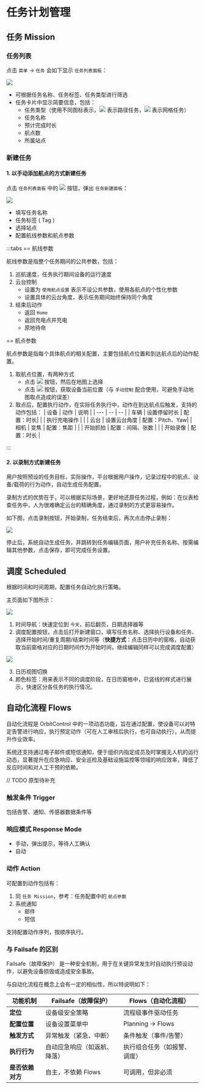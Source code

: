 # 任务计划管理

## 任务 Mission

### 任务列表

点击 `菜单` -> `任务` 会如下显示 `任务列表面板`：

![](/images/orbitcontrol/user-guide/planning-panel-missions.png)

- 可根据任务名称、任务标签、任务类型进行筛选
- 任务卡片中显示简要信息，包括：
  - 任务类型（使用不同图标表示，![](/icons/waypoints.svg) 表示路径任务，![](/icons/diamond.svg) 表示网格任务）
  - 任务名称
  - 预计完成时长
  - 航点数
  - 所属站点

### 新建任务

#### 1. 以手动添加航点的方式新建任务

点击 `任务列表面板` 中的 ![](/icons/plus.svg) 按钮，弹出 `任务新建面板`：

![](/images/orbitcontrol/user-guide/planning-panel-mission-edit.gif)

- 填写任务名称
- 任务标签 ( Tag )
- 选择站点
- 配置航线参数和航点参数

:::tabs
== 航线参数

航线参数是指整个任务期间的公共参数，包括：

1. 巡航速度，任务执行期间设备的运行速度
2. 云台控制
   - 设置为 `使用航点设置` 表示不设公共参数，使用各航点的个性化参数
   - 设置具体的云台角度，表示任务期间始终保持同个角度
3. 结束后动作
   - 返回 `Home`
   - 返回充电点并充电
   - 原地待命

== 航点参数

航点参数是指每个具体航点的相关配置，主要包括航点位置和到达航点后的动作配置。

1. 取航点位置，有两种方式
   - 点击 ![](/icons/plus.svg) 按钮，然后在地图上选择
   - 点击 ![](/icons/map-pin-plus.svg) 按钮，获取设备当前位置（与 `手动控制` 配合使用，可避免手动地图取点造成的误差）
2. 取点后，配置执行动作，在实际任务执行中，动作在到达航点后触发，支持的动作包括：
   | 设备 | 动作 | 说明 |
   | --- | -- | -- |
   | 车辆 | 设置停留时长 | 配置：时长|
   | | 执行充电操作 | |
   | 云台 | 设置云台角度 | 配置：Pitch、Yaw|
   | 相机 | 变焦 | 配置：焦距 |
   | | 开始抓拍 | 配置：间隔、张数 |
   | | 开始录像 | 配置：时长 |

:::

#### 2. 以录制方式新建任务

用户按照预设的任务目标，实际操作，平台根据用户操作，记录过程中的航点、设备/载荷的行为动作，自动生成任务配置。

录制方式的优势在于，可以根据实际场景，更好地还原任务过程，例如：在仪表检查任务中，人为很难确定云台的精确角度，通过录制的方式更容易操作。

如下图，点击录制按钮，开始录制，任务结束后，再次点击停止录制：

![](/images/orbitcontrol/user-guide/planning-action-mission-record.png)

停止后，系统自动生成任务，并跳转到任务编辑页面，用户补充任务名称、按需编辑其他参数，点击保存，即可完成任务设置。

## 调度 Scheduled

根据时间和时间周期，配置任务自动化执行策略。

主页面如下图所示：

![](/images/orbitcontrol/user-guide/planning-panel-schedule.png)

1. 时间导航：快速定位到 `今天`，前后翻页，日期选择器等
2. 调度配置按钮，点击后打开新建窗口，填写任务名称、选择执行设备和任务、选择开始时间/重复周期/结束时间等（**快捷方式**：点击日历中的窗格，自动获取当前窗格对应的日期时间作为开始时间，继续编辑同样可以完成调度配置）

![](/images/orbitcontrol/user-guide/planning-dialog-schedule-new.png)

3. 日历视图切换
4. 颜色标签：用来表示不同的调度阶段，在日历窗格中，已竖线的样式进行展示，快速区分各任务的执行情况。

## 自动化流程 Flows

自动化流程是 OrbitControl 中的一项动态功能，旨在通过配置，使设备可以对特定告警进行响应，执行预定动作（可在人工审核后执行，也可自动执行），从而提升作业效率。

系统还支持通过电子邮件或短信通知，便于组织内指定成员及时掌握无人机的运行动态，显著提升在应急响应、安全巡检及基础设施监控等领域的响应效率，降低了反应时间和对人工干预的依赖。

// TODO 原型待补充

### 触发条件 Trigger

包括告警、通知、传感器数据条件等

### 响应模式 Response Mode

- 手动，弹出提示，等待人工确认
- 自动

### 动作 Action

可配置到动作包括有：

1. 同 `任务 Mission`，参考：任务配置中的 `航点参数`
2. 系统通知
   - 邮件
   - 短信

支持配置动作序列，按顺序执行。

### 与 Failsafe 的区别

Failsafe（故障保护） 是一种安全机制，用于在关键异常发生时自动执行预设动作，以避免设备损毁或造成安全事故。

与自动化流程在概念上会有一定的相似性，所以特说明如下：

| 功能机制         | Failsafe（故障保护）         | Flows（自动化流程）          |
| ---------------- | ---------------------------- | ---------------------------- |
| **定位**         | 设备级安全策略               | 流程级事件驱动任务           |
| **配置位置**     | 设备设置菜单中               | Planning → Flows             |
| **触发方式**     | 异常触发（紧急、中断）       | 条件触发（事件/告警）        |
| **执行行为**     | 自动应急响应（如返航、降落） | 执行组合任务（如报警、调度） |
| **是否依赖对方** | 自主，不依赖 Flows           | 可调用，但非必须             |
